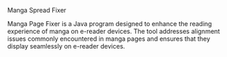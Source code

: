 Manga Spread Fixer

Manga Page Fixer is a Java program designed to enhance the reading experience of manga on e-reader devices. The tool addresses alignment issues commonly encountered in manga pages and ensures that they display seamlessly on e-reader devices.
